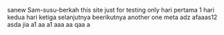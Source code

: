  sanew Sam-susu-berkah
this site just for testing only
hari pertama 1
hari kedua
hari ketiga
selanjutnya
beerikutnya
another one
meta
adz
afaaas12
asda
jia
a1
aa
a1
aaa
aa
qaa
a
